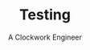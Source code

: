 ---
layout: category
category: Testing
permalink: /category/testing/
title: Testing
subtitle: A Clockwork Engineer
---
